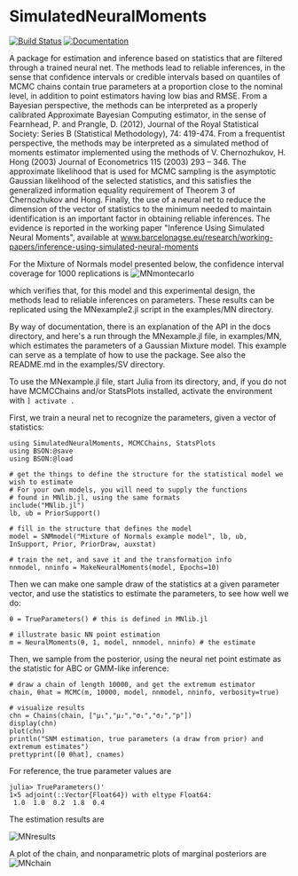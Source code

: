 # SimulatedNeuralMoments

[![Build Status](https://travis-ci.org/mcreel/SimulatedNeuralMoments.jl.svg?branch=main)](https://travis-ci.org/mcreel/SimulatedNeuralMoments.jl)
[![Documentation](https://img.shields.io/badge/docs-latest-blue.svg)](https://github.com/mcreel/SimulatedNeuralMoments.jl/blob/main/docs/API.md)

A package for estimation and inference based on statistics that are filtered through a trained neural net. The methods lead to reliable inferences, in the sense that confidence intervals or credible intervals based on quantiles of MCMC chains contain true parameters at a proportion close to the nominal level, in addition to point estimators having low bias and RMSE. From a Bayesian perspective, the methods can be interpreted as a properly calibrated Approximate Bayesian Computing estimator, in the sense of Fearnhead, P. and Prangle, D. (2012), Journal of the Royal Statistical Society: Series B (Statistical Methodology), 74: 419-474. From a frequentist perspective, the methods may be interpreted as a simulated method of moments estimator implemented using the methods of V. Chernozhukov, H. Hong (2003) Journal of Econometrics 115 (2003) 293 – 346. The approximate likelihood that is used for MCMC sampling is the asymptotic Gaussian likelihood of the selected statistics, and this satisfies the generalized information equality requirement of Theorem 3 of Chernozhukov and Hong. Finally, the use of a neural net to reduce the dimension of the vector of statistics to the minimum needed to maintain identification is an important factor in obtaining reliable inferences. The evidence is reported in the working paper "Inference Using Simulated Neural Moments", available at www.barcelonagse.eu/research/working-papers/inference-using-simulated-neural-moments

For the Mixture of Normals model presented below, the confidence interval coverage for
1000 replications is 
![MNmontecarlo](https://github.com/mcreel/SimulatedNeuralMoments.jl/blob/main/examples/MN/montecarlo.png)

which verifies that, for this model and this experimental design, the methods lead to
reliable inferences on parameters. These results can be replicated using the MNexample2.jl
script in the examples/MN directory.


By way of documentation, there is an explanation of the API in the docs directory, and here's a run through the MNexample.jl file, in examples/MN, which estimates the parameters of a Gaussian Mixture model. This example can serve as a template of how to use the package. See also the README.md in the examples/SV directory.

To use the MNexample.jl file, start Julia from its directory, and, if you do not have MCMCChains and/or StatsPlots installed, activate the environment with ```] activate .``` 

First, we train a neural net to recognize the parameters, given a vector of statistics:

```
using SimulatedNeuralMoments, MCMCChains, StatsPlots
using BSON:@save
using BSON:@load

# get the things to define the structure for the statistical model we wish to estimate
# For your own models, you will need to supply the functions
# found in MNlib.jl, using the same formats
include("MNlib.jl")
lb, ub = PriorSupport()

# fill in the structure that defines the model
model = SNMmodel("Mixture of Normals example model", lb, ub, InSupport, Prior, PriorDraw, auxstat)

# train the net, and save it and the transformation info
nnmodel, nninfo = MakeNeuralMoments(model, Epochs=10)
```

Then we can make one sample draw of the statistics at a given parameter vector, and use the statistics to estimate the parameters, to see how well we do:
```
θ = TrueParameters() # this is defined in MNlib.jl

# illustrate basic NN point estimation
m = NeuralMoments(θ, 1, model, nnmodel, nninfo) # the estimate
```

Then, we sample from the posterior, using the neural net point estimate as the statistic for ABC or GMM-like inference:
```
# draw a chain of length 10000, and get the extremum estimator
chain, θhat = MCMC(m, 10000, model, nnmodel, nninfo, verbosity=true)

# visualize results
chn = Chains(chain, ["μ₁","μ₂","σ₁","σ₂","p"])
display(chn)
plot(chn)
println("SNM estimation, true parameters (a draw from prior) and extremum estimates")
prettyprint([θ θhat], cnames)
```
For reference, the true parameter values are
```
julia> TrueParameters()'
1×5 adjoint(::Vector{Float64}) with eltype Float64:
 1.0  1.0  0.2  1.8  0.4
 ```

The estimation results are

![MNresults](https://github.com/mcreel/SimulatedNeuralMoments.jl/blob/main/examples/MN/results.png)

A plot of the chain, and nonparametric plots of marginal posteriors are
![MNchain](https://github.com/mcreel/SimulatedNeuralMoments.jl/blob/main/examples/MN/chain.png)



